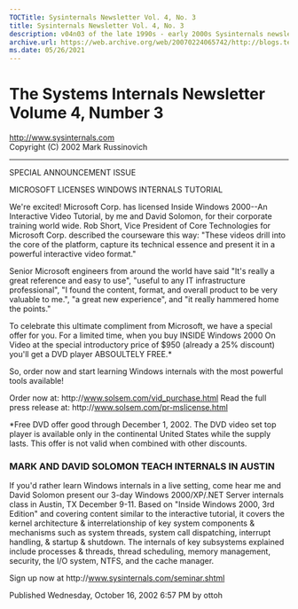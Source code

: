 ```yaml
---
TOCTitle: Sysinternals Newsletter Vol. 4, No. 3
title: Sysinternals Newsletter Vol. 4, No. 3
description: v04n03 of the late 1990s - early 2000s Sysinternals newsletters written by Mark
archive.url: https://web.archive.org/web/20070224065742/http://blogs.technet.com/sysinternals/archive/2002/10/16/452883.aspx
ms.date: 05/26/2021
---
```


# The Systems Internals Newsletter Volume 4, Number 3

http://www.sysinternals.com  
Copyright (C) 2002 Mark Russinovich
**********************************************************

SPECIAL ANNOUNCEMENT ISSUE

MICROSOFT LICENSES WINDOWS INTERNALS TUTORIAL

We're excited! Microsoft Corp. has licensed Inside Windows 2000--An
Interactive Video Tutorial, by me and David Solomon, for their corporate
training world wide. Rob Short, Vice President of Core Technologies for
Microsoft Corp. described the courseware this way: "These videos drill
into the core of the platform, capture its technical essence and present
it in a powerful interactive video format."

Senior Microsoft engineers from around the world have said "It's really
a great reference and easy to use", "useful to any IT infrastructure
professional", "I found the content, format, and overall product to be
very valuable to me.", "a great new experience", and "it really hammered
home the points."

To celebrate this ultimate compliment from Microsoft, we have a special
offer for you. For a limited time, when you buy INSIDE Windows 2000 On
Video at the special introductory price of $950 (already a 25% discount)
you'll get a DVD player ABSOULTELY FREE.*

So, order now and start learning Windows internals with the most
powerful tools available!

Order now at: http<nolink>://www.solsem.com/vid_purchase.html
Read the full press release at: http<nolink>://www.solsem.com/pr-mslicense.html

*Free DVD offer good through December 1, 2002. The DVD video set top
player is available only in the continental United States while the
supply lasts. This offer is not valid when combined with other
discounts.

### MARK AND DAVID SOLOMON TEACH INTERNALS IN AUSTIN

If you'd rather learn Windows internals in a live setting, come hear me
and David Solomon present our 3-day Windows 2000/XP/.NET Server
internals class in Austin, TX December 9-11. Based on "Inside Windows
2000, 3rd Edition" and covering content similar to the interactive
tutorial, it covers the kernel architecture & interrelationship of key
system components & mechanisms such as system threads, system call
dispatching, interrupt handling, & startup & shutdown. The internals of
key subsystems explained include processes & threads, thread scheduling,
memory management, security, the I/O system, NTFS, and the cache
manager.

Sign up now at http<nolink>://www.sysinternals.com/seminar.shtml

Published Wednesday, October 16, 2002 6:57 PM by ottoh
